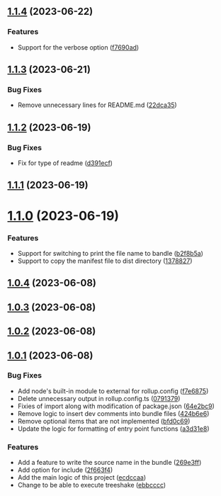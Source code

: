 ## [1.1.4](https://github.com/mato533/rollup-plugin-gas/compare/v1.1.3...v1.1.4) (2023-06-22)

### Features

- Support for the verbose option ([f7690ad](https://github.com/mato533/rollup-plugin-gas/commit/f7690adefb1ad4f3ceb1a63a28bc3ec0833a8a3c))

## [1.1.3](https://github.com/mato533/rollup-plugin-gas/compare/v1.1.2...v1.1.3) (2023-06-21)

### Bug Fixes

- Remove unnecessary lines for README.md ([22dca35](https://github.com/mato533/rollup-plugin-gas/commit/22dca352b90facd8d1f1760ad1812ae073e152bf))

## [1.1.2](https://github.com/mato533/rollup-plugin-gas/compare/v1.1.1...v1.1.2) (2023-06-19)

### Bug Fixes

- Fix for type of readme ([d391ecf](https://github.com/mato533/rollup-plugin-gas/commit/d391ecf5d30b820648660e80400bafb6152d6762))

## [1.1.1](https://github.com/mato533/rollup-plugin-gas/compare/v1.1.0...v1.1.1) (2023-06-19)

# [1.1.0](https://github.com/mato533/rollup-plugin-gas/compare/v1.0.4...v1.1.0) (2023-06-19)

### Features

- Support for switching to print the file name to bandle ([b2f8b5a](https://github.com/mato533/rollup-plugin-gas/commit/b2f8b5a7167e5066759ee6ed1e6ed5217a9079a4))
- Support to copy the manifest file to dist directory ([1378827](https://github.com/mato533/rollup-plugin-gas/commit/1378827238f4e1a09b0b3dda2f3af57701899d39))

## [1.0.4](https://github.com/mato533/rollup-plugin-gas/compare/v1.0.3...v1.0.4) (2023-06-08)

## [1.0.3](https://github.com/mato533/rollup-plugin-gas/compare/v1.0.2...v1.0.3) (2023-06-08)

## [1.0.2](https://github.com/mato533/rollup-plugin-gas/compare/v1.0.1...v1.0.2) (2023-06-08)

## [1.0.1](https://github.com/mato533/rollup-plugin-gas/compare/ecdccaa9c6d72f2c04ee1d8aa65194655addf6aa...v1.0.1) (2023-06-08)

### Bug Fixes

- Add node's built-in module to external for rollup.config ([f7e6875](https://github.com/mato533/rollup-plugin-gas/commit/f7e687592808088aece1a86f9c2235e33e1f2167))
- Delete unnecessary output in rollup.config.ts ([0791379](https://github.com/mato533/rollup-plugin-gas/commit/0791379909def594e65017c2082472b0d04c5a2e))
- Fixies of import along with modification of package.json ([64e2bc9](https://github.com/mato533/rollup-plugin-gas/commit/64e2bc97863d1310d175a5fa97e4aaeb55ef343a))
- Remove logic to insert dev comments into bundle files ([424b6e6](https://github.com/mato533/rollup-plugin-gas/commit/424b6e62c71569641be78642fb4cf1c57ff533e4))
- Remove optional items that are not implemented ([bfd0c69](https://github.com/mato533/rollup-plugin-gas/commit/bfd0c6936c88e1772f532aaa8ec4780bf548ecec))
- Update the logic for formatting of entry point functions ([a3d31e8](https://github.com/mato533/rollup-plugin-gas/commit/a3d31e83efb79f5cba6d0d52e4c421b376266c36))

### Features

- Add a feature to write the source name in the bundle ([269e3ff](https://github.com/mato533/rollup-plugin-gas/commit/269e3ff05fb84b643bce3c5b2b86b56d94e6e202))
- Add option for include ([2f663f4](https://github.com/mato533/rollup-plugin-gas/commit/2f663f4e40dc31f4f408cadb412cd6080cfbdb07))
- Add the main logic of this project ([ecdccaa](https://github.com/mato533/rollup-plugin-gas/commit/ecdccaa9c6d72f2c04ee1d8aa65194655addf6aa))
- Change to be able to execute treeshake ([ebbcccc](https://github.com/mato533/rollup-plugin-gas/commit/ebbcccc92fc0eb50c378e74bedafd6769f974f79))
